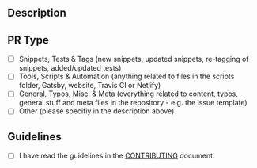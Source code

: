 <!-- Use a descriptive title, prefix it with [FIX], [FEATURE] or [ENHANCEMENT] if applicable (use only one) -->

## Description
<!-- Write a detailed description of your changes/additions here -->
<!-- If your PR resolves an issue, please state "Resolves #(issue number)" to help maintainers process it faster -->
<!-- If you think your PR will cause breaking changes, require changes in the documentation etc, please be so kind as to explain what, where and how -->

## PR Type
- [ ] Snippets, Tests & Tags (new snippets, updated snippets, re-tagging of snippets, added/updated tests)
- [ ] Tools, Scripts & Automation (anything related to files in the scripts folder, Gatsby, website, Travis CI or Netlify)
- [ ] General, Typos, Misc. & Meta (everything related to content, typos, general stuff and meta files in the repository - e.g. the issue template)
- [ ] Other (please specifiy in the description above)

## Guidelines
- [ ] I have read the guidelines in the [CONTRIBUTING](https://github.com/30-seconds/30-seconds-of-code/blob/master/CONTRIBUTING.md) document.
